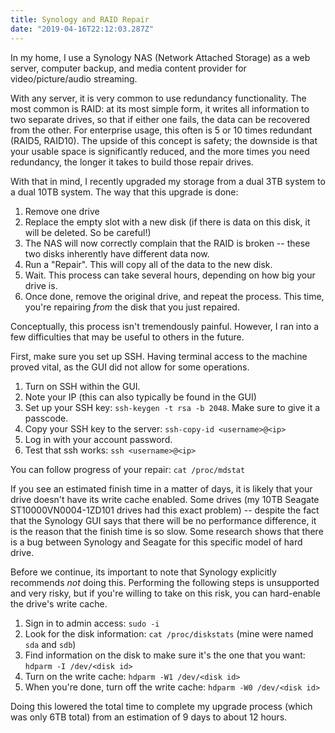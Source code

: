 ```yaml
---
title: Synology and RAID Repair
date: "2019-04-16T22:12:03.287Z"
---
```


In my home, I use a Synology NAS (Network Attached Storage) as a web server, computer backup, and media content provider for video/picture/audio streaming.

With any server, it is very common to use redundancy functionality. The most common is RAID: at its most simple form, it writes all information to two separate drives, so that if either one fails, the data can be recovered from the other. For enterprise usage, this often is 5 or 10 times redundant (RAID5, RAID10). The upside of this concept is safety; the downside is that your usable space is significantly reduced, and the more times you need redundancy, the longer it takes to build those repair drives.

With that in mind, I recently upgraded my storage from a dual 3TB system to a dual 10TB system. The way that this upgrade is done:

1. Remove one drive
2. Replace the empty slot with a new disk (if there is data on this disk, it will be deleted. So be careful!)
3. The NAS will now correctly complain that the RAID is broken -- these two disks inherently have different data now.
4. Run a "Repair". This will copy all of the data to the new disk.
5. Wait. This process can take several hours, depending on how big your drive is.
6. Once done, remove the original drive, and repeat the process. This time, you're repairing _from_ the disk that you just repaired.

Conceptually, this process isn't tremendously painful. However, I ran into a few difficulties that may be useful to others in the future.

First, make sure you set up SSH. Having terminal access to the machine proved vital, as the GUI did not allow for some operations.

1. Turn on SSH within the GUI.
2. Note your IP (this can also typically be found in the GUI)
3. Set up your SSH key: `ssh-keygen -t rsa -b 2048`. Make sure to give it a passcode.
4. Copy your SSH key to the server: `ssh-copy-id <username>@<ip>`
5. Log in with your account password.
6. Test that ssh works: `ssh <username>@<ip>`

You can follow progress of your repair: `cat /proc/mdstat`

If you see an estimated finish time in a matter of days, it is likely that your drive doesn't have its write cache enabled. Some drives (my 10TB Seagate ST10000VN0004-1ZD101 drives had this exact problem) -- despite the fact that the Synology GUI says that there will be no performance difference, it is the reason that the finish time is so slow. Some research shows that there is a bug between Synology and Seagate for this specific model of hard drive.

Before we continue, its important to note that Synology explicitly recommends _not_ doing this. Performing the following steps is unsupported and very risky, but if you're willing to take on this risk, you can hard-enable the drive's write cache.

1. Sign in to admin access: `sudo -i`
2. Look for the disk information: `cat /proc/diskstats` (mine were named `sda` and `sdb`)
3. Find information on the disk to make sure it's the one that you want: `hdparm -I /dev/<disk id>`
4. Turn on the write cache: `hdparm -W1 /dev/<disk id>`
5. When you're done, turn off the write cache: `hdparm -W0 /dev/<disk id>`

Doing this lowered the total time to complete my upgrade process (which was only 6TB total) from an estimation of 9 days to about 12 hours.
